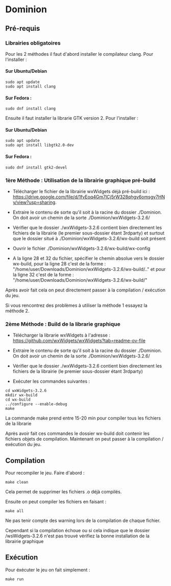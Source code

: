 # Dominion

## Pré-requis

### Librairies obligatoires

Pour les 2 méthodes il faut d'abord installer le compilateur clang. Pour l'installer : 

#### Sur Ubuntu/Debian

```console
sudo apt update
sudo apt install clang
```

#### Sur Fedora :
```console
sudo dnf install clang
```

Ensuite il faut installer la librarie GTK version 2. Pour l'installer : 

#### Sur Ubuntu/Debian

```console
sudo apt update
sudo apt install libgtk2.0-dev
```

#### Sur Fedora :
```console
sudo dnf install gtk2-devel
```



### 1ère Méthode : Utilisation de la librairie graphique pré-build
- Télécharger le fichier de la librairie wxWidgets déjà pré-build ici : https://drive.google.com/file/d/1fvEoq4Gm7lCj5rW328qhgv6omsgy7HNy/view?usp=sharing.

- Extraire le contenu de sorte qu'il soit à la racine du dossier ./Dominion. On doit avoir un chemin de la sorte ./Dominion/wxWidgets-3.2.6/

- Vérifier que le dossier ./wxWidgets-3.2.6 contient bien directement les fichiers de la librairie (le premier sous-dossier étant 3rdparty) et surtout que le dossier situé à ./Dominion/wxWidgets-3.2.6/wx-build soit présent

- Ouvrir le fichier ./Dominion/wxWidgets-3.2.6/wx-build/wx-config

- A la ligne 28 et 32 du fichier, spécifier le chemin absolue vers le dossier wx-build, pour la ligne 28 c'est de la forme : "/home/user/Downloads/Dominion/wxWidgets-3.2.6/wx-build/.." et pour la ligne 32 c'est de la forme : "/home/user/Downloads/Dominion/wxWidgets-3.2.6/wx-build/"

Après avoir fait cela on peut directement passer à la compilation / exécution du jeu.

Si vous rencontrez des problèmes à utiliser la méthode 1 essayez la méthode 2.

### 2ème Méthode : Build de la librarie graphique

- Télécharger la librarie wxWidgets à l'adresse : https://github.com/wxWidgets/wxWidgets?tab=readme-ov-file

- Extraire le contenu de sorte qu'il soit à la racine du dossier ./Dominion. On doit avoir un chemin de la sorte ./Dominion/wxWidgets-3.2.6/

- Vérifier que le dossier ./wxWidgets-3.2.6 contient bien directement les fichiers de la librairie (le premier sous-dossier étant 3rdparty)

- Exécuter les commandes suivantes :

```console
cd wxWidgets-3.2.6
mkdir wx-build
cd wx-build
../configure --enable-debug
make
```

La commande make prend entre 15-20 min pour compiler tous les fichiers de la librarie

Après avoir fait ces commandes le dossier wx-build doit contenir les fichiers objets de compilation. Maintenant on peut passer à la compilation / exécution du jeu.

## Compilation

Pour recompiler le jeu. Faire d'abord : 

```console
make clean
```
Cela permet de supprimer les fichiers .o déjà compilés.

Ensuite on peut compiler les fichiers en faisant : 

```console
make all
```

Ne pas tenir compte des warning lors de la compilation de chaque fichier.

Cependant si la compilation échoue ou si cela indique que le dossier /wsWidgets-3.2.6 n'est pas trouvé vérifiez la bonne installation de la librairie graphique

## Exécution

Pour éxécuter le jeu on fait simplement : 

```console
make run
```


